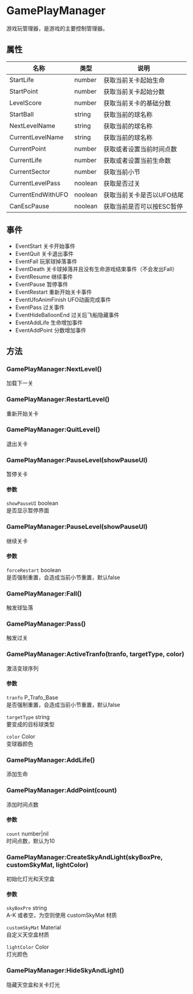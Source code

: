 # GamePlayManager

游戏玩管理器，是游戏的主要控制管理器。

## 属性

|名称|类型|说明|
|---|---|---|
|StartLife|number|获取当前关卡起始生命|
|StartPoint|number|获取当前关卡起始分数|
|LevelScore|number|获取当前关卡的基础分数|
|StartBall|string|获取当前的球名称|
|NextLevelName|string|获取当前的球名称|
|CurrentLevelName|string|获取当前的球名称|
|CurrentPoint|number|获取或者设置当前时间点数|
|CurrentLife|number|获取或者设置当前生命数|
|CurrentSector|number|获取当前小节|
|CurrentLevelPass|noolean|获取是否过关|
|CurrentEndWithUFO|noolean|获取当前关卡是否以UFO结尾|
|CanEscPause|noolean|获取当前是否可以按ESC暂停|

## 事件

* EventStart 关卡开始事件
* EventQuit 关卡退出事件
* EventFall 玩家球掉落事件
* EventDeath 关卡球掉落并且没有生命游戏结束事件（不会发出Fall）
* EventResume 继续事件
* EventPause 暂停事件
* EventRestart 重新开始关卡事件
* EventUfoAnimFinish UFO动画完成事件
* EventPass 过关事件
* EventHideBalloonEnd 过关后飞船隐藏事件
* EventAddLife 生命增加事件
* EventAddPoint 分数增加事件

## 方法

### GamePlayManager:NextLevel()

加载下一关

### GamePlayManager:RestartLevel()

重新开始关卡

### GamePlayManager:QuitLevel()

退出关卡

### GamePlayManager:PauseLevel(showPauseUI)

暂停关卡

#### 参数

`showPauseUI` boolean <br/>是否显示暂停界面

### GamePlayManager:PauseLevel(showPauseUI)

继续关卡

#### 参数

`forceRestart` boolean <br/>是否强制重置，会造成当前小节重置，默认false

### GamePlayManager:Fall()

触发球坠落

### GamePlayManager:Pass()

触发过关

### GamePlayManager:ActiveTranfo(tranfo, targetType, color)

激活变球序列

#### 参数

`tranfo` P_Trafo_Base <br/>是否强制重置，会造成当前小节重置，默认false

`targetType` string <br/>要变成的目标球类型

`color` Color <br/>变球器颜色

### GamePlayManager:AddLife()

添加生命

### GamePlayManager:AddPoint(count)

添加时间点数

#### 参数

`count` number|nil <br/>时间点数，默认为10

### GamePlayManager:CreateSkyAndLight(skyBoxPre, customSkyMat, lightColor)

初始化灯光和天空盒

#### 参数

`skyBoxPre` string <br/>A-K 或者空，为空则使用 customSkyMat 材质

`customSkyMat` Material <br/>自定义天空盒材质

`lightColor` Color <br/>灯光颜色

### GamePlayManager:HideSkyAndLight()

隐藏天空盒和关卡灯光